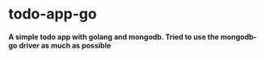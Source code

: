 # todo-app-go

#### A simple todo app with golang and mongodb. Tried to use the mongodb-go driver as much as possible
